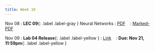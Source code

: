 ```yaml
---
title: Week 10
---
```


Nov 08
: **LEC 09**{: .label .label-gray } Neural Networks
  : [PDF](#) &nbsp;&nbsp;
  : [Marked-PDF](#)

Nov 09
: **Lab 04 Release**{: .label .label-yellow } 
  : [Link](#) &nbsp;&nbsp;
  : **Due: Nov 21, 11:59pm**{: .label .label-yellow }


